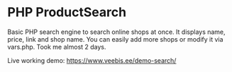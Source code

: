 # PHP ProductSearch

Basic PHP search engine to search online shops at once. It displays name, price, link and shop name. You can easily add more shops or modify it via vars.php. Took me almost 2 days. 

Live working demo: https://www.veebis.ee/demo-search/


